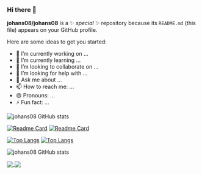 ### Hi there 👋

**johans08/johans08** is a ✨ _special_ ✨ repository because its `README.md` (this file) appears on your GitHub profile.

Here are some ideas to get you started:

- 🔭 I’m currently working on ...
- 🌱 I’m currently learning ...
- 👯 I’m looking to collaborate on ...
- 🤔 I’m looking for help with ...
- 💬 Ask me about ...
- 📫 How to reach me: ...
- 😄 Pronouns: ...
- ⚡ Fun fact: ...


![johans08 GitHub stats](https://github-readme-stats.vercel.app/api?username=johans08&show_icons=true&theme=radical)


[![Readme Card](https://github-readme-stats.vercel.app/api/pin/?username=johans08&repo=CreditPand)](https://github.com/johans08/CreditPand)
[![Readme Card](https://github-readme-stats.vercel.app/api/pin/?username=johans08&repo=SharkGym)](https://github.com/johans08/SharkGym)

[![Top Langs](https://github-readme-stats.vercel.app/api/top-langs/?username=johans08&layout=compact)](https://github.com/johans08/CreditPand)
[![Top Langs](https://github-readme-stats.vercel.app/api/top-langs/?username=johans08&layout=compact)](https://github.com/johans08/SharkGym)

![johans08 GitHub stats](https://github-readme-stats.vercel.app/api?username=johans08&show_icons=true&theme=radical)

<a href="https://github.com/johans08/CreditPand">
  <img align="center" src="https://github-readme-stats.vercel.app/api/pin/?username=johans08&repo=CreditPand" />
</a>
<a href="https://github.com/johans08/SharkGym">
  <img align="center" src="https://github-readme-stats.vercel.app/api/pin/?username=johans08&repo=CreditPand" />
</a>
